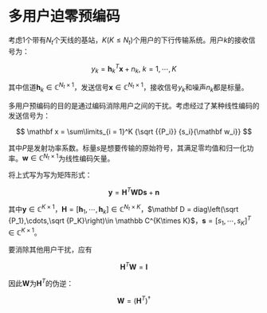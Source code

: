 # 多用户迫零预编码

考虑1个带有$N_t$个天线的基站，$K\left(K\leq N_t\right)$个用户的下行传输系统。用户$k$的接收信号为：

$$
{y_k} = {\mathbf h}_k^T{\mathbf x} + {n_k},\ k = 1,\cdots,K
$$

其中信道${\mathbf h}_k \in \mathbb C^{N_t \times 1}$，发送信号$\mathbf x \in \mathbb C^{N_t\times 1}$，接收信号$y_k$和噪声$n_k$都是标量。

多用户预编码的目的是通过编码消除用户之间的干扰。考虑经过了某种线性编码的发送信号为：

$$
\mathbf x = \sum\limits_{i = 1}^K {\sqrt {{P_i}} {s_i}{\mathbf w_i}}
$$

其中$P$是发射功率系数。标量$s$是想要传输的原始符号，其满足零均值和归一化功率。$\mathbf w \in \mathbb C^{N_t \times 1}$为线性编码矢量。

将上式写为写为矩阵形式：

$$
\mathbf y = {\mathbf H^T}\mathbf {WDs} + \mathbf n
$$

其中$\mathbf y \in \mathbb C^{K \times 1}$，$\mathbf H = [\mathbf h_1,\cdots,\mathbf h_k]\in \mathbb C^{N_t \times K}$，$\mathbf D = diag\left(\sqrt {P_1},\cdots,\sqrt {P_K}\right)\in \mathbb C^{K\times K}$，$\mathbf s=[s_1,\cdots,s_K]^T\in \mathbb C^{K\times 1}$。

要消除其他用户干扰，应有

$$
{\mathbf H^T}\mathbf W = \mathbf I
$$

因此$\mathbf W$为$\mathbf H^T$的伪逆：

$$
\mathbf W = {\left( {{\mathbf H^T}} \right)^\dagger }
$$
